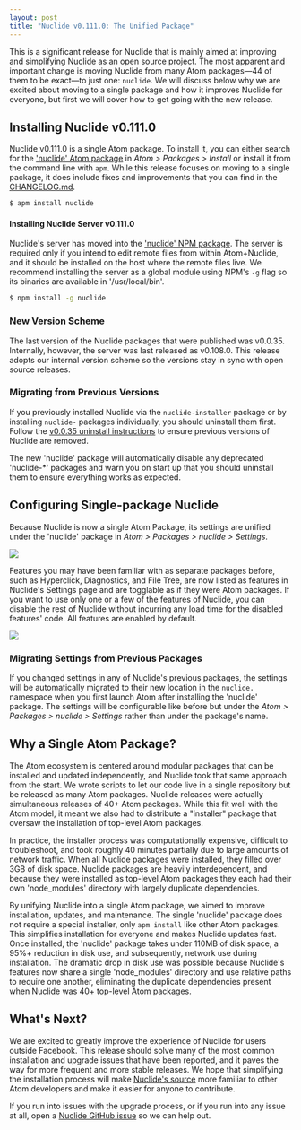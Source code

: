```yaml
---
layout: post
title: "Nuclide v0.111.0: The Unified Package"
---
```


This is a significant release for Nuclide that is mainly aimed at improving and simplifying Nuclide
as an open source project. The most apparent and important change is moving Nuclide from many Atom
packages—44 of them to be exact—to just one: `nuclide`. We will discuss below why we are excited
about moving to a single package and how it improves Nuclide for everyone, but first we will cover
how to get going with the new release.

## Installing Nuclide v0.111.0

Nuclide v0.111.0 is a single Atom package. To install it, you can either search for the
['nuclide' Atom package](https://atom.io/packages/nuclide) in *Atom > Packages > Install* or install
it from the command line with `apm`. While this release focuses on moving to a single package, it
does include fixes and improvements that you can find in the
[CHANGELOG.md](https://github.com/facebook/nuclide/blob/v0.111.0/CHANGELOG.md).

```bash
$ apm install nuclide
```

#### Installing Nuclide Server v0.111.0

Nuclide's server has moved into the ['nuclide' NPM package](https://www.npmjs.com/package/nuclide).
The server is required only if you intend to edit remote files from within Atom+Nuclide, and it
should be installed on the host where the remote files live. We recommend installing the server as
a global module using NPM's `-g` flag so its binaries are available in '/usr/local/bin'.

```bash
$ npm install -g nuclide
```

### New Version Scheme

The last version of the Nuclide packages that were published was v0.0.35. Internally, however, the
server was last released as v0.108.0. This release adopts our internal version scheme so the
versions stay in sync with open source releases.

### Migrating from Previous Versions

If you previously installed Nuclide via the `nuclide-installer` package or by installing `nuclide-`
packages individually, you should uninstall them first. Follow the
[v0.0.35 uninstall instructions](/docs/uninstall/#v0-0-35-and-prior) to ensure previous versions of
Nuclide are removed.

The new 'nuclide' package will automatically disable any deprecated 'nuclide-*' packages and warn
you on start up that you should uninstall them to ensure everything works as expected.

## Configuring Single-package Nuclide

Because Nuclide is now a single Atom Package, its settings are unified under the 'nuclide' package
in *Atom > Packages > nuclide > Settings*.

![](/static/images/blog/nuclide-atom-settings.png)

Features you may have been familiar with as separate packages before, such as Hyperclick,
Diagnostics, and File Tree, are now listed as features in Nuclide's Settings page and are togglable
as if they were Atom packages. If you want to use only one or a few of the features of Nuclide, you
can disable the rest of Nuclide without incurring any load time for the disabled features' code. All
features are enabled by default.

![](/static/images/blog/nuclide-feature-settings.png)

### Migrating Settings from Previous Packages

If you changed settings in any of Nuclide's previous packages, the settings will be automatically
migrated to their new location in the `nuclide.` namespace when you first launch Atom after
installing the 'nuclide' package. The settings will be configurable like before but under the
*Atom > Packages > nuclide > Settings* rather than under the package's name.

## Why a Single Atom Package?

The Atom ecosystem is centered around modular packages that can be installed and updated
independently, and Nuclide took that same approach from the start. We wrote scripts to let our code
live in a single repository but be released as many Atom packages. Nuclide releases were actually
simultaneous releases of 40+ Atom packages. While this fit well with the Atom model, it meant we
also had to distribute a "installer" package that oversaw the installation of top-level Atom
packages.

In practice, the installer process was computationally expensive, difficult to
troubleshoot, and took roughly 40 minutes partially due to large amounts of network traffic. When
all Nuclide packages were installed, they filled over 3GB of disk space. Nuclide packages are
heavily interdependent, and because they were installed as top-level Atom packages they each had
their own 'node_modules' directory with largely duplicate dependencies.

By unifying Nuclide into a single Atom package, we aimed to improve installation, updates, and
maintenance. The single 'nuclide' package does not require a special installer, only `apm install`
like other Atom packages. This simplifies installation for everyone and makes Nuclide updates fast.
Once installed, the 'nuclide' package takes under 110MB of disk space, a 95%+ reduction in disk use,
and subsequently, network use during installation. The dramatic drop in disk use was possible
because Nuclide's features now share a single 'node_modules' directory and use relative paths to
require one another, eliminating the duplicate dependencies present when Nuclide was 40+ top-level
Atom packages.

## What's Next?

We are excited to greatly improve the experience of Nuclide for users outside Facebook. This release
should solve many of the most common installation and upgrade issues that have been reported, and it
paves the way for more frequent and more stable releases. We hope that simplifying the installation
process will make [Nuclide's source](https://github.com/facebook/nuclide) more familiar to other
Atom developers and make it easier for anyone to contribute.

If you run into issues with the upgrade process, or if you run into any issue at all, open a
[Nuclide GitHub issue](https://github.com/facebook/nuclide/issues) so we can help out.
